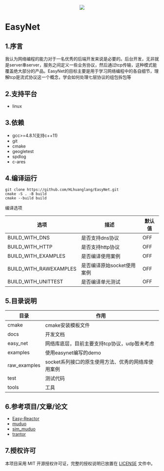 <p align="center"><img src="https://hl1998-1255562705.cos.ap-shanghai.myqcloud.com/Img/20240418114045.png"></p>

# EasyNet

## 1.序言

我认为网络编程的能力对于一名优秀的后端开发来说是必要的。后台开发，无非就是server串server，服务之间定义一些业务协议，然后通过tcp传输，这种模式能覆盖绝大部分的产品。EasyNet的目标主要是用于学习网络编程中的各自细节，理解tcp是流式协议这一个概念，学会如何处理七层协议的组包拆包等

## 2.支持平台

- linux

## 3.依赖

- gcc>=4.8.1(支持c++11)
- git
- cmake
- geogletest
- spdlog
- c-ares

## 4.编译运行

```
git clone https://github.com/HLhuanglang/EasyNet.git
cmake -S . -B build
cmake --build build
```

编译选项

| 选项                   | 描述                       | 默认值 |
| ---------------------- | -------------------------- | ------ |
| BUILD_WITH_DNS         | 是否支持dns协议            | OFF    |
| BUILD_WITH_HTTP        | 是否支持http协议           | OFF    |
| BUILD_WITH_EXAMPLES    | 是否编译使用案例           | OFF    |
| BUILD_WITH_RAWEXAMPLES | 是否编译原始socket使用案例 | OFF    |
| BUILD_WITH_UNITTEST    | 是否编译单元测试           | OFF    |



## 5.目录说明

| 目录         | 作用                                               |
| ------------ | -------------------------------------------------- |
| cmake        | cmake安装模板文件|
| docs         | 开发文档                                           |
| easy_net     | 网络库底层，目前主要支持tcp协议，udp暂未考虑       |
| examples     | 使用easynet编写的demo       |
| raw_examples | socket系列接口的原生使用方法、优秀的网络库使用案例 |
| test         | 测试代码                                           |
| tools      | 工具                                 |

## 6.参考项目/文章/论文

- [Easy-Reactor](https://github.com/LeechanX/Easy-Reactor)
- [muduo](https://github.com/chenshuo/muduo)
- [sim_muduo](https://gitee.com/coolbaul/sim_muduo)
- [trantor](https://github.com/an-tao/trantor)

## 7.授权许可
本项目采用 MIT 开源授权许可证，完整的授权说明已放置在 [LICENSE](LICENSE) 文件中。
